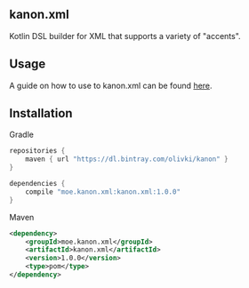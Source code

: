 ## kanon.xml

Kotlin DSL builder for XML that supports a variety of "accents".

## Usage

A guide on how to use to kanon.xml can be found [here](./src/main/kotlin/README.md).

## Installation

Gradle
```groovy
repositories {
    maven { url "https://dl.bintray.com/olivki/kanon" }
}

dependencies {
    compile "moe.kanon.xml:kanon.xml:1.0.0"
}
```

Maven
```xml
<dependency>
    <groupId>moe.kanon.xml</groupId>
    <artifactId>kanon.xml</artifactId>
    <version>1.0.0</version>
    <type>pom</type>
</dependency>
```